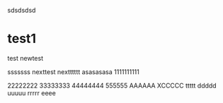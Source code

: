 


sdsdsdsd

# test1
test
newtest

sssssss
nexttest
nextttttt
asasasasa
1111111111

22222222
33333333
44444444
555555
AAAAAA
XCCCCC
ttttt
ddddd
uuuuu
rrrrr
eeee
